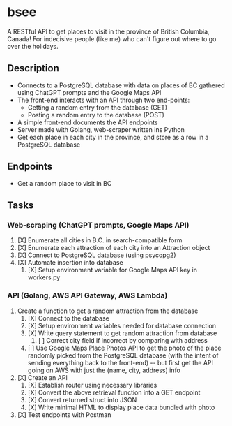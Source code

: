 # bsee
A RESTful API to get places to visit in the province of British Columbia, Canada!
For indecisive people (like me) who can't figure out where to go over the holidays.

## Description
- Connects to a PostgreSQL database with data on places of BC gathered using ChatGPT prompts and the Google Maps API
- The front-end interacts with an API through two end-points:
  - Getting a random entry from the database (GET)
  - Posting a random entry to the database (POST)
- A simple front-end documents the API endpoints
- Server made with Golang, web-scraper written ins Python
- Get each place in each city in the province, and store as a row in a PostgreSQL database

## Endpoints
- Get a random place to visit in BC

## Tasks
### Web-scraping (ChatGPT prompts, Google Maps API)
1. [X] Enumerate all cities in B.C. in search-compatible form
2. [X] Enumerate each attraction of each city into an Attraction object
3. [X] Connect to PostgreSQL database (using psycopg2) 
4. [X] Automate insertion into database
   1. [X] Setup environment variable for Google Maps API key in workers.py

### API (Golang, AWS API Gateway, AWS Lambda)
1. Create a function to get a random attraction from the database
   1. [X] Connect to the database
   2. [X] Setup environment variables needed for database connection
   4. [X] Write query statement to get random attraction from database
      1. [ ] Correct city field if incorrect by comparing with address
   5. [ ] Use Google Maps Place Photos API to get the photo of the place randomly picked from the PostgreSQL database (with the intent of sending everything back to the front-end) -- but first get the API going on AWS with just the (name, city, address) info
2. [X] Create an API
   1. [X] Establish router using necessary libraries
   2. [X] Convert the above retrieval function into a GET endpoint
   3. [X] Convert returned struct into JSON
   4. [X] Write minimal HTML to display place data bundled with photo
3. [X] Test endpoints with Postman
